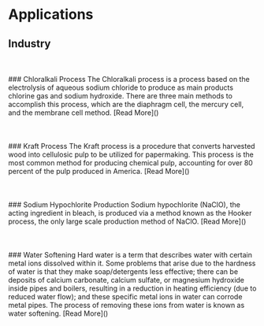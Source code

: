 # Applications
## Industry
<br>
<br>
### Chloralkali Process
The Chloralkali process is a process based on the electrolysis of aqueous sodium chloride to produce as main products chlorine gas and sodium hydroxide. There are three main methods to accomplish this process, which are the diaphragm cell, the mercury cell, and the membrane cell method.
[Read More]()
<br>
<br>
<br>
<br>
### Kraft Process
The Kraft process is a procedure that converts harvested wood into cellulosic pulp to be utilized for papermaking. This process is the most common method for producing chemical pulp, accounting for over 80 percent of the pulp produced in America.
[Read More]()
<br>
<br>
<br>
<br>
### Sodium Hypochlorite Production
Sodium hypochlorite (NaClO), the acting ingredient in bleach, is produced via a method known as the Hooker process, the only large scale production method of NaClO.
[Read More]()
<br>
<br>
<br>
<br>
### Water Softening
Hard water is a term that describes water with certain metal ions dissolved within it. Some problems that arise due to the hardness of water is that they make soap/detergents less effective; there can be deposits of calcium carbonate, calcium sulfate, or magnesium hydroxide inside pipes and boilers, resulting in a reduction in heating efficiency (due to reduced water flow); and these specific metal ions in water can corrode metal pipes. The process of removing these ions from water is known as water softening.
[Read More]()
<br>
<br>
<br>
<br>

